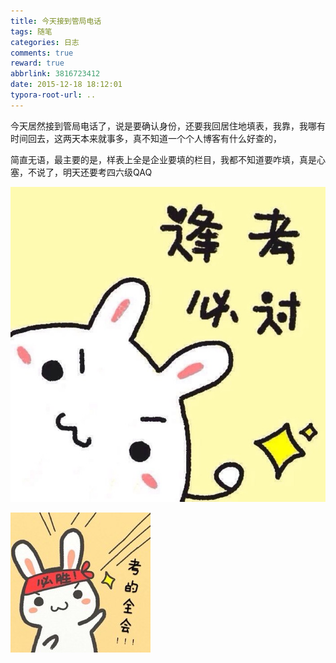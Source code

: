 ```yaml
---
title: 今天接到管局电话
tags: 随笔
categories: 日志
comments: true
reward: true
abbrlink: 3816723412
date: 2015-12-18 18:12:01
typora-root-url: ..
---
```

今天居然接到管局电话了，说是要确认身份，还要我回居住地填表，我靠，我哪有时间回去，这两天本来就事多，真不知道一个个人博客有什么好查的，
<!-- more -->
简直无语，最主要的是，样表上全是企业要填的栏目，我都不知道要咋填，真是心塞，不说了，明天还要考四六级QAQ

![p1](/assets/img/725c1488101656.jpg)

![p2](/assets/img/c81b1488101656.jpg)